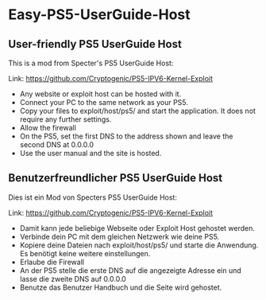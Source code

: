 # Easy-PS5-UserGuide-Host

## User-friendly PS5 UserGuide Host

This is a mod from Specter's PS5 UserGuide Host:

Link: https://github.com/Cryptogenic/PS5-IPV6-Kernel-Exploit

- Any website or exploit host can be hosted with it.
- Connect your PC to the same network as your PS5.
- Copy your files to exploit/host/ps5/ and start the application. It does not require any further settings.
- Allow the firewall
- On the PS5, set the first DNS to the address shown and leave the second DNS at 0.0.0.0
- Use the user manual and the site is hosted.


## Benutzerfreundlicher PS5 UserGuide Host

Dies ist ein Mod von Specters PS5 UserGuide Host:

Link: https://github.com/Cryptogenic/PS5-IPV6-Kernel-Exploit

- Damit kann jede beliebige Webseite oder Exploit Host gehostet werden.
- Verbinde dein PC mit dem gleichen Netzwerk wie deine PS5.
-  Kopiere deine Dateien nach exploit/host/ps5/ und starte die Anwendung. Es benötigt keine weitere einstellungen.
- Erlaube die Firewall
- An der PS5 stelle die erste DNS auf die angezeigte Adresse ein und lasse die zweite DNS auf 0.0.0.0
- Benutze das Benutzer Handbuch und die Seite wird gehostet.
